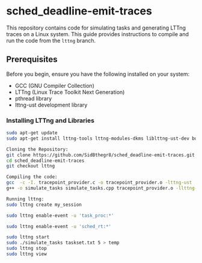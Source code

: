 # sched_deadline-emit-traces

This repository contains code for simulating tasks and generating LTTng traces on a Linux system. This guide provides instructions to compile and run the code from the `lttng` branch.

## Prerequisites

Before you begin, ensure you have the following installed on your system:
- GCC (GNU Compiler Collection)
- LTTng (Linux Trace Toolkit Next Generation)
- pthread library
- lttng-ust development library

### Installing LTTng and Libraries

```sh
sudo apt-get update
sudo apt-get install lttng-tools lttng-modules-dkms liblttng-ust-dev build-essential

Cloning the Repository:
git clone https://github.com/SidBthegr8/sched_deadline-emit-traces.git
cd sched_deadline-emit-traces
git checkout lttng

Compiling the code:
gcc  -c -I. tracepoint_provider.c -o tracepoint_provider.o -lttng-ust
g++ -o simulate_tasks simulate_tasks.cpp tracepoint_provider.o -llttng-ust -ldl -lpthread

Running lttng:
sudo lttng create my_session

sudo lttng enable-event -u 'task_proc:*'

sudo lttng enable-event -u 'sched_rt:*'

sudo lttng start
sudo ./simulate_tasks taskset.txt 5 > temp
sudo lttng stop
sudo lttng view
